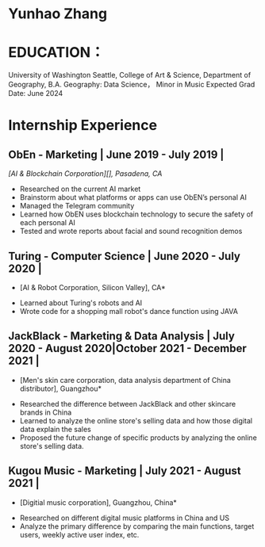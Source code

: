 # Yunhao Zhang


# EDUCATION：
University of Washington Seattle, College of Art & Science, Department of Geography, B.A. Geography: Data Science， Minor in Music 
Expected Grad Date: June 2024


# Internship Experience

## ObEn - Marketing | June 2019 - July 2019 |
*[AI & Blockchain Corporation][], Pasadena, CA*

- Researched on the current AI market
- Brainstorm about what platforms or apps can use ObEN’s personal AI
- Managed the Telegram community
- Learned how ObEN uses blockchain technology to secure the safety of each personal AI
- Tested and wrote reports about facial and sound recognition demos

[Link]: http://oben.me/

## Turing - Computer Science | June 2020 - July 2020 |

* [AI & Robot Corporation, Silicon Valley], CA*

- Learned about Turing's robots and AI
- Wrote code for a shopping mall robot's dance function using JAVA
  
[Link]: https://turing.ai/

## JackBlack  - Marketing & Data Analysis | July 2020 - August 2020|October 2021 - December 2021 |

* [Men's skin care corporation, data analysis department of China distributor], Guangzhou*

- Researched the difference between JackBlack and other skincare brands in China 
- Learned to analyze the online store's selling data and how those digital data explain the sales
- Proposed the future change of specific products by analyzing the online store's selling data.

[Link]:https://www.getjackblack.com/

## Kugou Music  - Marketing | July 2021 - August 2021 |

* [Digitial music corporation], Guangzhou, China*

- Researched on different digital music platforms in China and US
- Analyze the primary difference by comparing the main functions, target users, weekly active user index, etc.

[Link]: https://www.kugou.com/
